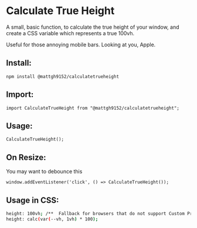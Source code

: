 # Calculate True Height

A small, basic function, to calculate the true height of your window, and create a CSS variable which represents a true 100vh.

Useful for those annoying mobile bars. Looking at you, Apple.

## Install:
`npm install @mattgh9152/calculatetrueheight`

## Import:
`import CalculateTrueHeight from "@mattgh9152/calculatetrueheight";`

## Usage:
`CalculateTrueHeight();`

## On Resize:
You may want to debounce this

`window.addEventListener('click', () => CalculateTrueHeight());`

## Usage in CSS:
```bash
height: 100vh; /**  Fallback for browsers that do not support Custom Properties **/
height: calc(var(--vh, 1vh) * 100);
```

